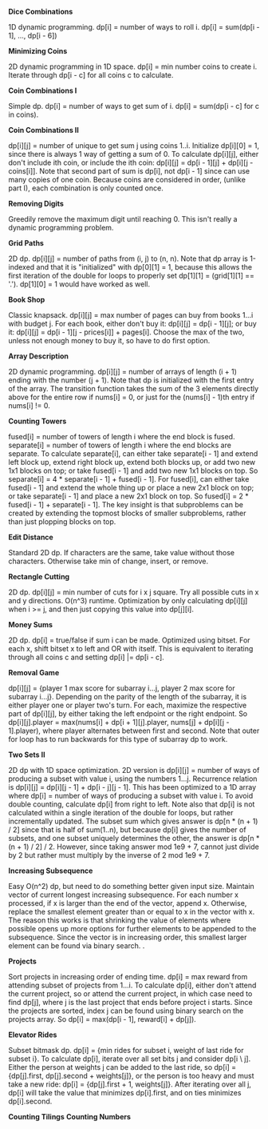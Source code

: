 **Dice Combinations**

1D dynamic programming. dp[i] = number of ways to roll i. dp[i] = sum(dp[i - 1], ..., dp[i - 6])

**Minimizing Coins**

2D dynamic programming in 1D space. dp[i] = min number coins to create i. Iterate through
dp[i - c] for all coins c to calculate.

**Coin Combinations I**

Simple dp. dp[i] = number of ways to get sum of i. dp[i] = sum(dp[i - c] for c in coins).

**Coin Combinations II**

dp[i][j] = number of unique to get sum j using coins 1..i. Initialize dp[i][0] = 1, since there
is always 1 way of getting a sum of 0. To calculate dp[i][j], either don't include ith coin,
or include the ith coin: dp[i][j] = dp[i - 1][j] + dp[i][j - coins[i]]. Note that second part
of sum is dp[i], not dp[i - 1] since can use many copies of one coin. Because coins are considered
in order, (unlike part I), each combination is only counted once.

**Removing Digits**

Greedily remove the maximum digit until reaching 0. This isn't really a dynamic programming
problem.

**Grid Paths**

2D dp. dp[i][j] = number of paths from (i, j) to (n, n). Note that dp array is 1-indexed and that
it is "initialized" with dp[0][1] = 1, because this allows the first iteration of the double for
loops to properly set dp[1][1] = (grid[1][1] == '.'). dp[1][0] = 1 would have worked as well.


**Book Shop**

Classic knapsack. dp[i][j] = max number of pages can buy from books 1...i with budget j. For each
book, either don't buy it: dp[i][j] = dp[i - 1][j]; or buy it: 
dp[i][j] = dp[i - 1][j - prices[i]] + pages[i]. Choose the max of the two, unless not enough money
to buy it, so have to do first option.

**Array Description**

2D dynamic programming. dp[i][j] = number of arrays of length (i + 1) ending with the number (j + 1).
Note that dp is initialized with the first entry of the array. The transition function takes the sum
of the 3 elements directly above for the entire row if nums[i] = 0, or just for the (nums[i] - 1)th 
entry if nums[i] != 0.

**Counting Towers**

fused[i] = number of towers of length i where the end block is fused. separate[i] = number of
towers of length i where the end blocks are separate. To calculate separate[i], can either take
separate[i - 1] and extend left block up, extend right block up, extend both blocks up, or
add two new 1x1 blocks on top; or take fused[i - 1] and add two new 1x1 blocks on top. So
separate[i] = 4 * separate[i - 1] + fused[i - 1]. For fused[i], can either take fused[i - 1]
and extend the whole thing up or place a new 2x1 block on top; or take separate[i - 1] and
place a new 2x1 block on top. So fused[i] = 2 * fused[i - 1] + separate[i - 1]. The key insight
is that subproblems can be created by extending the topmost blocks of smaller subproblems,
rather than just plopping blocks on top.

**Edit Distance**

Standard 2D dp. If characters are the same, take value without those characters. Otherwise take
min of change, insert, or remove.

**Rectangle Cutting**

2D dp. dp[i][j] = min number of cuts for i x j square. Try all possible cuts in x and y 
directions. O(n^3) runtime. Optimization by only calculating dp[i][j] when i >= j, and then
just copying this value into dp[j][i]. 

**Money Sums**

2D dp. dp[i] = true/false if sum i can be made. Optimized using bitset. For each x, shift bitset
x to left and OR with itself. This is equivalent to iterating through all coins c and setting
dp[i] |= dp[i - c].


**Removal Game**

dp[i][j] = {player 1 max score for subarray i...j, player 2 max score for subarray i...j}. Depending
on the parity of the length of the subarray, it is either player one or player two's turn. For each,
maximize the respective part of dp[i][j], by either taking the left endpoint or the right endpoint.
So dp[i][j].player = max(nums[i] + dp[i + 1][j].player, nums[j] + dp[i][j - 1].player), where
player alternates between first and second. Note that outer for loop has to run backwards for this
type of subarray dp to work.

**Two Sets II**

2D dp with 1D space optimization. 2D version is dp[i][j] = number of ways of producing a subset with
value i, using the numbers 1...j. Recurrence relation is dp[i][j] = dp[i][j - 1] + dp[i - j][j - 1].
This has been optimized to a 1D array where dp[i] = number of ways of producing a subset with value i.
To avoid double counting, calculate dp[i] from right to left. Note also that dp[i] is not calculated
within a single iteration of the double for loops, but rather incrementally updated. The subset sum
which gives answer is dp[n * (n + 1) / 2] since that is half of sum(1..n), but because dp[i] 
gives the number of subsets, and one subset uniquely determines the other, the answer is
dp[n * (n + 1) / 2] / 2. However, since taking answer mod 1e9 + 7, cannot just divide by 2 but 
rather must multiply by the inverse of 2 mod 1e9 + 7.

**Increasing Subsequence**

Easy O(n^2) dp, but need to do something better given input size. Maintain vector of current 
longest increasing subsequence. For each number x processed, if x is larger than the end of
the vector, append x. Otherwise, replace the smallest element greater than or equal to x in 
the vector with x. The reason this works is that shrinking the value of elements where possible
opens up more options for further elements to be appended to the subsequence. Since the vector
is in increasing order, this smallest larger element can be found via binary search. .

**Projects**

Sort projects in increasing order of ending time. dp[i] = max reward from attending subset of
projects from 1...i. To calculate dp[i], either don't attend the current project, so or attend 
the current project, in which case need to find dp[j], where j is the last project that ends 
before project i starts. Since the projects are sorted, index j can be found using binary search 
on the projects array. So dp[i] = max(dp[i - 1], reward[i] + dp[j]).

**Elevator Rides**

Subset bitmask dp. dp[i] = {min rides for subset i, weight of last ride for subset i}. To calculate
dp[i], iterate over all set bits j and consider dp[i \ j]. Either the person at weights j can 
be added to the last ride, so dp[i] = {dp[j].first, dp[j].second + weights[j]}, or the person
is too heavy and must take a new ride: dp[i] = {dp[j].first + 1, weights[j]}. After iterating
over all j, dp[i] will take the value that minimizes dp[i].first, and on ties minimizes 
dp[i].second.

**Counting Tilings**
**Counting Numbers**